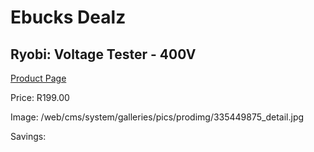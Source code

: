 
# Ebucks Dealz
## Ryobi: Voltage Tester - 400V
[Product Page](https://www.ebucks.com/web/shop/productSelected.do?prodId=335449875&catId=370101825)

Price: R199.00

Image: /web/cms/system/galleries/pics/prodimg/335449875_detail.jpg

Savings: 


	